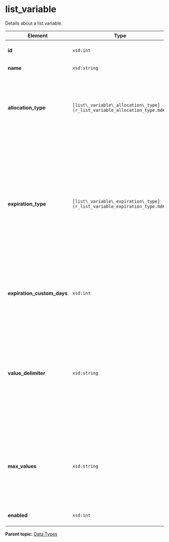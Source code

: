 # list\_variable

Details about a list variable.

|Element|Type|Description|
|-------|----|-----------|
|**id** |`xsd:int` | 1-3 based on the number of the list variable. |
|**name** |`xsd:string` | Friendly name of the variable. |
|**allocation\_type** |`[list\_variable\_allocation\_type](r_list_variable_allocation_type.md#)` | The allocation rule used for allocating events to List Variable values, one of the following values of type `xsd:string`: full, linear |
|**expiration\_type** |`[list\_variable\_expiration\_type](r_list_variable_expiration_type.md#) ` | The List variable expiration setting, one of the following values of type `xsd:string`: custom, visit, page\_view, never, minute, hour, day, week, month, quarter, year, purchase, product\_view, cart\_open, cart\_checkout, cart\_add, cart\_remove, cart\_view|
|**expiration\_custom\_days** |`xsd:int` | Only used when “custom” is set as the `expiration_type` value. Indicates the number of days before expiration. |
|**value\_delimiter** |`xsd:string` | The character used to separate values within the List Var. Most commonly these are characters such as commas, colons, pipes, or something similar. This was configured by Customer Care when the list var was created. |
|**max\_values** |`xsd:string` | Designates the number of unique values each image request is allowed. This setting is optional. 0 indicates the maximum allowed value \(250\). |
|**enabled** |`xsd:int` | 0 means disabled, 1 means enabled. |

**Parent topic:** [Data Types](../data_types/c_datatypes.md)

